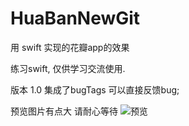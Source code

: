 # HuaBanNewGit
用 swift 实现的花瓣app的效果

练习swift, 仅供学习交流使用.

版本
1.0 集成了bugTags 可以直接反馈bug;

预览图片有点大 请耐心等待
![预览](https://github.com/chengxianghe/watch-gif/blob/master/watch5.gif?raw=true) 
